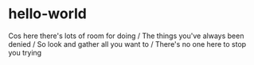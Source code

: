 # hello-world
Cos here there's lots of room for doing / The things you've always been denied / So look and gather all you want to / There's no one here to stop you trying
